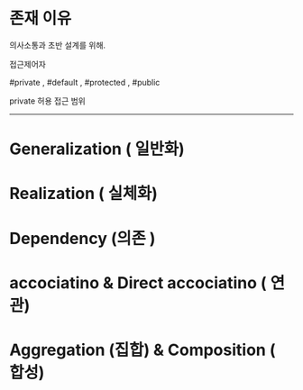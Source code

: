 
# 존재 이유

의사소통과 초반 설계를 위해.



접근제어자

#private , #default , #protected , #public 


private 허용 접근 범위

----


# Generalization ( 일반화)

# Realization  ( 실체화)

# Dependency (의존 )

# accociatino & Direct accociatino ( 연관)
#  Aggregation (집합) & Composition ( 합성)

